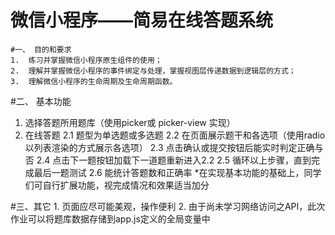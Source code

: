 微信小程序——简易在线答题系统
===

    #一、	目的和要求
    1.	练习并掌握微信小程序原生组件的使用；
    2.	理解并掌握微信小程序的事件绑定与处理，掌握视图层传递数据到逻辑层的方式；
    3.	理解微信小程序的生命周期及生命周期函数。

#二、	基本功能
1.	选择答题所用题库（使用picker或 picker-view 实现）
2.	在线答题
2.1 题型为单选题或多选题
2.2 在页面展示题干和各选项（使用radio 以列表渲染的方式展示各选项）
2.3 点击确认或提交按钮后能实时判定正确与否
2.4 点击下一题按钮加载下一道题重新进入2.2
2.5 循环以上步骤，直到完成最后一题测试
2.6 能统计答题数和正确率
	*在实现基本功能的基础上，同学们可自行扩展功能，视完成情况和效果适当加分

#三、其它
	1. 页面应尽可能美观，操作便利
2. 由于尚未学习网络访问之API，此次作业可以将题库数据存储到app.js定义的全局变量中
